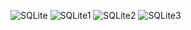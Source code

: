 ![SQLite](https://github.com/agismaulaya/Tugas8-9_SQLiteCRUD/assets/134728148/88acb4e7-76e2-4bae-ae5d-93acc3162732)
![SQLite1](https://github.com/agismaulaya/Tugas8-9_SQLiteCRUD/assets/134728148/8c7daad5-38a0-4689-a070-ee1321bcea97)
![SQLite2](https://github.com/agismaulaya/Tugas8-9_SQLiteCRUD/assets/134728148/44c35d4f-5469-4a01-8155-b38758d9ab1c)
![SQLite3](https://github.com/agismaulaya/Tugas8-9_SQLiteCRUD/assets/134728148/09782320-52f6-458e-ba42-32239e1ef4e1)
